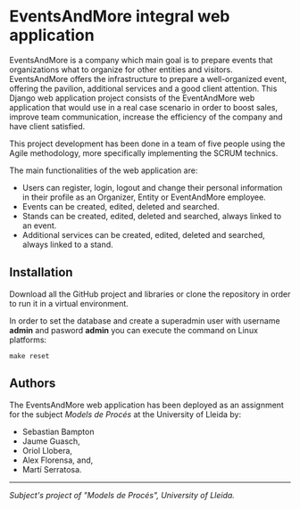 # EventsAndMore integral web application

EventsAndMore is a company which main goal is to prepare events that organizations what to organize for other entities and visitors. 
EventsAndMore offers the infrastructure to prepare a well-organized event, offering the pavilion, additional services and a good client attention.
This Django web application project consists of the EventAndMore web application that would use in a real case scenario in order to boost sales,
improve team communication, increase the efficiency of the company and have client satisfied.

This project development has been done in a team of five people using the Agile methodology, 
more specifically implementing the SCRUM technics.

The main functionalities of the web application are:
- Users can register, login, logout and change their personal information in their profile as an Organizer, Entity or EventAndMore employee.
- Events can be created, edited, deleted and searched.
- Stands can be created, edited, deleted and searched, always linked to an event.
- Additional services can be created, edited, deleted and searched, always linked to a stand.

## Installation

Download all the GitHub project and libraries or clone the repository in order to run it in a virtual environment. 

In order to set the database and create a superadmin user with username **admin** and pasword **admin** you can execute
the command on Linux platforms:

```
make reset
```

## Authors

The EventsAndMore web application has been deployed as an assignment for the subject *Models de Procés* at the University of Lleida by:

- Sebastian Bampton 
- Jaume Guasch,
- Oriol Llobera,
- Alex Florensa, and,
- Martí Serratosa.

***
*Subject's project of "Models de Procés", University of Lleida.*
